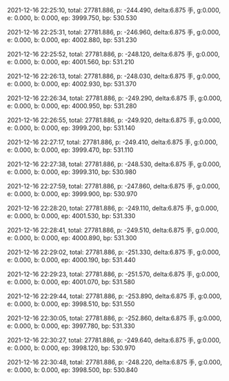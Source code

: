2021-12-16 22:25:10, total: 27781.886, p: -244.490, delta:6.875 手, g:0.000, e: 0.000, b: 0.000, ep: 3999.750, bp: 530.530

2021-12-16 22:25:31, total: 27781.886, p: -246.960, delta:6.875 手, g:0.000, e: 0.000, b: 0.000, ep: 4002.880, bp: 531.230

2021-12-16 22:25:52, total: 27781.886, p: -248.120, delta:6.875 手, g:0.000, e: 0.000, b: 0.000, ep: 4001.560, bp: 531.210

2021-12-16 22:26:13, total: 27781.886, p: -248.030, delta:6.875 手, g:0.000, e: 0.000, b: 0.000, ep: 4002.930, bp: 531.370

2021-12-16 22:26:34, total: 27781.886, p: -249.290, delta:6.875 手, g:0.000, e: 0.000, b: 0.000, ep: 4000.950, bp: 531.280

2021-12-16 22:26:55, total: 27781.886, p: -249.920, delta:6.875 手, g:0.000, e: 0.000, b: 0.000, ep: 3999.200, bp: 531.140

2021-12-16 22:27:17, total: 27781.886, p: -249.410, delta:6.875 手, g:0.000, e: 0.000, b: 0.000, ep: 3999.470, bp: 531.110

2021-12-16 22:27:38, total: 27781.886, p: -248.530, delta:6.875 手, g:0.000, e: 0.000, b: 0.000, ep: 3999.310, bp: 530.980

2021-12-16 22:27:59, total: 27781.886, p: -247.860, delta:6.875 手, g:0.000, e: 0.000, b: 0.000, ep: 3999.900, bp: 530.970

2021-12-16 22:28:20, total: 27781.886, p: -249.110, delta:6.875 手, g:0.000, e: 0.000, b: 0.000, ep: 4001.530, bp: 531.330

2021-12-16 22:28:41, total: 27781.886, p: -249.510, delta:6.875 手, g:0.000, e: 0.000, b: 0.000, ep: 4000.890, bp: 531.300

2021-12-16 22:29:02, total: 27781.886, p: -251.330, delta:6.875 手, g:0.000, e: 0.000, b: 0.000, ep: 4000.190, bp: 531.440

2021-12-16 22:29:23, total: 27781.886, p: -251.570, delta:6.875 手, g:0.000, e: 0.000, b: 0.000, ep: 4001.070, bp: 531.580

2021-12-16 22:29:44, total: 27781.886, p: -253.890, delta:6.875 手, g:0.000, e: 0.000, b: 0.000, ep: 3998.510, bp: 531.550

2021-12-16 22:30:05, total: 27781.886, p: -252.860, delta:6.875 手, g:0.000, e: 0.000, b: 0.000, ep: 3997.780, bp: 531.330

2021-12-16 22:30:27, total: 27781.886, p: -249.640, delta:6.875 手, g:0.000, e: 0.000, b: 0.000, ep: 3998.120, bp: 530.970

2021-12-16 22:30:48, total: 27781.886, p: -248.220, delta:6.875 手, g:0.000, e: 0.000, b: 0.000, ep: 3998.500, bp: 530.840